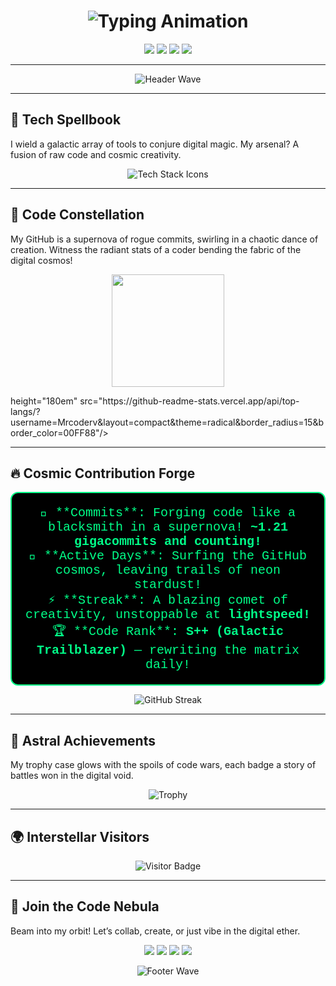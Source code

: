 <h1 align="center">
  <img src="https://readme-typing-svg.demolab.com?font=Orbitron&size=34&duration=3000&pause=600&color=00FF88&vCenter=true&width=480&lines=%F0%9F%9A%80+Raghav+Vian%2C+Code+Sorcerer!;Crafting+Digital+Universes;Rewriting+Reality+One+Line+at+a+Time" alt="Typing Animation" />
</h1>

<p align="center">
  <a href="https://raghavpanthi.com.np"><img src="https://img.shields.io/badge/Portfolio-%23000000.svg?style=for-the-badge&logo=react&logoColor=00FF88&labelColor=000000"/></a>
  <a href="https://www.linkedin.com/in/raghav-vian-panthi/"><img src="https://img.shields.io/badge/LinkedIn-%230077B5.svg?style=for-the-badge&logo=linkedin&logoColor=00FF88&labelColor=000000"/></a>
  <a href="https://leetcode.com/Mrcoderv/"><img src="https://img.shields.io/badge/LeetCode-%23FFA116.svg?style=for-the-badge&logo=leetcode&logoColor=00FF88&labelColor=000000"/></a>
  <a href="https://share.streamlit.io/user/mrcoderv"><img src="https://img.shields.io/badge/Streamlit-App-%23FF4B4B.svg?style=for-the-badge&logo=streamlit&logoColor=00FF88&labelColor=000000"/></a>
</p>

---

<p align="center">
  <img src="https://capsule-render.vercel.app/api?type=wave&color=gradient&gradientColors=00FF88,FF00CC,00FFFF&height=150§ion=header&text=Welcome%20to%20Raghav's%20Code%20Cosmos!&fontSize=42&fontAlignY=35&desc=🌌%20Code+%7C%20Chaos+%7C%20Creation&descAlignY=65&animation=twirl" alt="Header Wave"/>
</p>

---

## 🌟 **Tech Spellbook**

I wield a galactic array of tools to conjure digital magic. My arsenal? A fusion of raw code and cosmic creativity.

<p align="center">
  <img src="https://skillicons.dev/icons?i=python,js,java,c,wordpress,jupyter,react,nodejs,docker,git,flask,aws,html,css,mysql" alt="Tech Stack Icons" />
</p>

---
## 🌌 **Code Constellation**

My GitHub is a supernova of rogue commits, swirling in a chaotic dance of creation. Witness the radiant stats of a coder bending the fabric of the digital cosmos!

<p align="center">
  
  <img height="180em" src="https://github-readme-stats.vercel.app/api/top-langs/?username=Mrcoderv&layout=compact&theme=radical&border_radius=15&border_color=00FF88&bg_color=000000"/>
  </p> height="180em" src="https://github-readme-stats.vercel.app/api/top-langs/?username=Mrcoderv&layout=compact&theme=radical&border_radius=15&border_color=00FF88"/>
  
</p>

---

## 🔥 **Cosmic Contribution Forge**

<p align="center" style="background-color: #000000; padding: 20px; border-radius: 12px; border: 2px solid #00FF88;">
  <span style="color: #00FF88; font-family: 'Courier New', Courier, monospace; font-size: 20px;">
    💾 **Commits**: Forging code like a blacksmith in a supernova! <b>~1.21 gigacommits and counting!</b><br>
    🌌 **Active Days**: Surfing the GitHub cosmos, leaving trails of neon stardust!<br>
    ⚡ **Streak**: A blazing comet of creativity, unstoppable at <b>lightspeed!</b><br>
    🏆 **Code Rank**: <b>S++ (Galactic Trailblazer)</b> — rewriting the matrix daily!
  </span>
</p>

<p align="center">
  <img src="https://github-readme-streak-stats.herokuapp.com/?user=Mrcoderv&theme=radical&border_radius=12&border=00FF88&background=000000" alt="GitHub Streak"/>
</p>

---

## 🏅 **Astral Achievements**

My trophy case glows with the spoils of code wars, each badge a story of battles won in the digital void.

<p align="center">
  <img src="https://github-profile-trophy.vercel.app/?username=Mrcoderv&theme=radical&margin-w=15&margin-h=15&row=2&column=4&no-bg=true" alt="Trophy"/>
</p>

---

## 🌍 **Interstellar Visitors**

<p align="center">
  <img src="https://img.shields.io/badge/Cosmic%20Voyagers-1000%2B-00FF88?style=for-the-badge&logo=rocket&logoColor=000000" alt="Visitor Badge"/>
</p>

---

## 🤝 **Join the Code Nebula**

Beam into my orbit! Let’s collab, create, or just vibe in the digital ether.

<p align="center">
  <a href="mailto:Raghavap.339@gmail.com"><img src="https://img.shields.io/badge/Gmail-%23D14836.svg?style=for-the-badge&logo=gmail&logoColor=00FF88&labelColor=000000"/></a>
  <a href="https://www.instagram.com/raghavavian/"><img src="https://img.shields.io/badge/Instagram-%23E4405F.svg?style=for-the-badge&logo=instagram&logoColor=00FF88&labelColor=000000"/></a>
  <a href="https://discord.com/users/yourdiscordid"><img src="https://img.shields.io/badge/Discord-%237289DA.svg?style=for-the-badge&logo=discord&logoColor=00FF88&labelColor=000000"/></a>
  <a href="https://www.youtube.com/@RaghavVian"><img src="https://img.shields.io/badge/YouTube-%23FF0000.svg?style=for-the-badge&logo=youtube&logoColor=00FF88&labelColor=000000"/></a>
</p>

<p align="center">
  <img src="https://capsule-render.vercel.app/api?type=wave&color=gradient&gradientColors=FF00CC,00FF88,00FFFF&height=130§ion=footer&animation=twirl" alt="Footer Wave"/>
</p>
